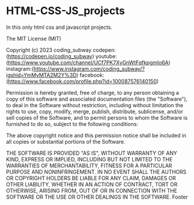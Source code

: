 # HTML-CSS-JS_projects
In this only html css and javascript projects.


The MIT License (MIT)

Copyright (c) 2023 coding_subway 
codepen:(https://codepen.io/coding_subway)
youtube:(https://www.youtube.com/channel/UCf7PK7XyGnWtFqfkpgmIo6A)
instagram:(https://www.instagram.com/coding_subway/?igshid=YmMyMTA2M2Y%3D)
facebook:(https://www.facebook.com/profile.php?id=100087576140150)

Permission is hereby granted, free of charge, to any person obtaining a copy
of this software and associated documentation files (the "Software"), to deal
in the Software without restriction, including without limitation the rights
to use, copy, modify, merge, publish, distribute, sublicense, and/or sell
copies of the Software, and to permit persons to whom the Software is
furnished to do so, subject to the following conditions:

The above copyright notice and this permission notice shall be included in all
copies or substantial portions of the Software.

THE SOFTWARE IS PROVIDED "AS IS", WITHOUT WARRANTY OF ANY KIND, EXPRESS OR
IMPLIED, INCLUDING BUT NOT LIMITED TO THE WARRANTIES OF MERCHANTABILITY,
FITNESS FOR A PARTICULAR PURPOSE AND NONINFRINGEMENT. IN NO EVENT SHALL THE
AUTHORS OR COPYRIGHT HOLDERS BE LIABLE FOR ANY CLAIM, DAMAGES OR OTHER
LIABILITY, WHETHER IN AN ACTION OF CONTRACT, TORT OR OTHERWISE, ARISING FROM,
OUT OF OR IN CONNECTION WITH THE SOFTWARE OR THE USE OR OTHER DEALINGS IN THE
SOFTWARE.
Footer
